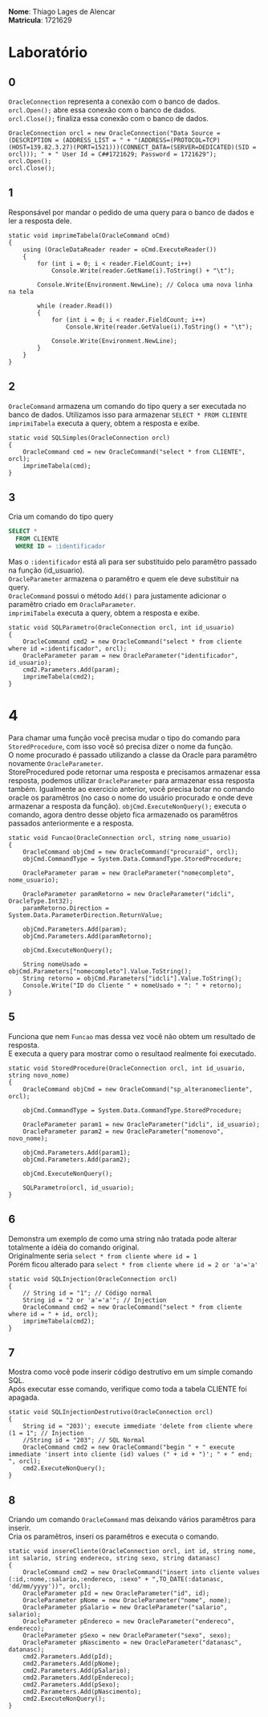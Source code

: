 **Nome**: Thiago Lages de Alencar  
**Matricula**: 1721629

# Laboratório

## 0
`OracleConnection` representa a conexão com o banco de dados.  
`orcl.Open();` abre essa conexão com o banco de dados.  
`orcl.Close();` finaliza essa conexão com o banco de dados.  

```
OracleConnection orcl = new OracleConnection("Data Source = (DESCRIPTION = (ADDRESS_LIST = " + "(ADDRESS=(PROTOCOL=TCP)(HOST=139.82.3.27)(PORT=1521)))(CONNECT_DATA=(SERVER=DEDICATED)(SID = orcl))); " + " User Id = C##1721629; Password = 1721629");
orcl.Open();
orcl.Close();
```

## 1
Responsável por mandar o pedido de uma query para o banco de dados e ler a resposta dele.  

```
static void imprimeTabela(OracleCommand oCmd)
{
    using (OracleDataReader reader = oCmd.ExecuteReader())
    {
        for (int i = 0; i < reader.FieldCount; i++)
            Console.Write(reader.GetName(i).ToString() + "\t");

        Console.Write(Environment.NewLine); // Coloca uma nova linha na tela

        while (reader.Read())
        {
            for (int i = 0; i < reader.FieldCount; i++)
                Console.Write(reader.GetValue(i).ToString() + "\t");

            Console.Write(Environment.NewLine);
        }
    }
}
```

## 2
`OracleCommand` armazena um comando do tipo query a ser executada no banco de dados. Utilizamos isso para armazenar `SELECT * FROM CLIENTE`   
`imprimiTabela` executa a query, obtem a resposta e exibe.  

```
static void SQLSimples(OracleConnection orcl)
{
    OracleCommand cmd = new OracleCommand("select * from CLIENTE", orcl);
    imprimeTabela(cmd);
}
```

## 3
Cria um comando do tipo query

```SQL
SELECT *
  FROM CLIENTE
  WHERE ID = :identificador
```

Mas o `:identificador` está ali para ser substituido pelo paramêtro passado na função (id_usuario).  
`OracleParameter` armazena o paramêtro e quem ele deve substituir na query.  
`OracleCommand` possui o método `Add()` para justamente adicionar o paramêtro criado em `OraclaParameter`.  
`imprimiTabela` executa a query, obtem a resposta e exibe.  

```
static void SQLParametro(OracleConnection orcl, int id_usuario)
{
    OracleCommand cmd2 = new OracleCommand("select * from cliente where id =:identificador", orcl);
    OracleParameter param = new OracleParameter("identificador", id_usuario);
    cmd2.Parameters.Add(param);
    imprimeTabela(cmd2);
}
```

# 4
Para chamar uma função você precisa mudar o tipo do comando para `StoredProcedure`, com isso você só precisa dizer o nome da função.  
O nome procurado é passado utilizando a classe da Oracle para paramêtro novamente `OracleParameter`.  
StoreProcedured pode retornar uma resposta e precisamos armazenar essa resposta, podemos utilizar `OracleParameter` para armazenar essa resposta também.
Igualmente ao exercicio anterior, você precisa botar no comando oracle os paramêtros (no caso o nome do usuário procurado e onde deve armazenar a resposta da função).
`objCmd.ExecuteNonQuery();` executa o comando, agora dentro desse objeto fica armazenado os paramêtros passados anteriormente e a resposta.  

```
static void Funcao(OracleConnection orcl, string nome_usuario)
{
    OracleCommand objCmd = new OracleCommand("procuraid", orcl);
    objCmd.CommandType = System.Data.CommandType.StoredProcedure;

    OracleParameter param = new OracleParameter("nomecompleto", nome_usuario);

    OracleParameter paramRetorno = new OracleParameter("idcli", OracleType.Int32);
    paramRetorno.Direction = System.Data.ParameterDirection.ReturnValue;

    objCmd.Parameters.Add(param);
    objCmd.Parameters.Add(paramRetorno);

    objCmd.ExecuteNonQuery();

    String nomeUsado = objCmd.Parameters["nomecompleto"].Value.ToString();
    String retorno = objCmd.Parameters["idcli"].Value.ToString();
    Console.Write("ID do Cliente " + nomeUsado + ": " + retorno);
}
```

## 5
Funciona que nem `Funcao` mas dessa vez você não obtem um resultado de resposta.  
E executa a query para mostrar como o resultaod realmente foi executado.  

```
static void StoredProcedure(OracleConnection orcl, int id_usuario, string novo_nome)
{
    OracleCommand objCmd = new OracleCommand("sp_alteranomecliente",
orcl);

    objCmd.CommandType = System.Data.CommandType.StoredProcedure;

    OracleParameter param1 = new OracleParameter("idcli", id_usuario);
    OracleParameter param2 = new OracleParameter("nomenovo", novo_nome);

    objCmd.Parameters.Add(param1);
    objCmd.Parameters.Add(param2);

    objCmd.ExecuteNonQuery();

    SQLParametro(orcl, id_usuario);
}
```

## 6
Demonstra um exemplo de como uma string não tratada pode alterar totalmente a idéia do comando original.  
Originalmente seria `select * from cliente where id = 1`  
Porém ficou alterado para `select * from cliente where id = 2 or 'a'='a'`  

```
static void SQLInjection(OracleConnection orcl)
{
    // String id = "1"; // Código normal
    String id = "2 or 'a'='a'"; // Injection
    OracleCommand cmd2 = new OracleCommand("select * from cliente where id = " + id, orcl);
    imprimeTabela(cmd2);
}
```

## 7
Mostra como você pode inserir código destrutivo em um simple comando SQL.  
Após executar esse comando, verifique como toda a tabela CLIENTE foi apagada.   

```
static void SQLInjectionDestrutivo(OracleConnection orcl)
{
    String id = "203)'; execute immediate 'delete from cliente where (1 = 1"; // Injection
    //String id = "203"; // SQL Normal
    OracleCommand cmd2 = new OracleCommand("begin " + " execute immediate 'insert into cliente (id) values (" + id + ")'; " + " end; ", orcl);
    cmd2.ExecuteNonQuery();
}
```

## 8
Criando um comando `OracleCommand` mas deixando vários paramêtros para inserir.  
Cria os paramêtros, inseri os paramêtros e executa o comando.  

```
static void insereCliente(OracleConnection orcl, int id, string nome,
int salario, string endereco, string sexo, string datanasc)
{
    OracleCommand cmd2 = new OracleCommand("insert into cliente values (:id,:nome,:salario,:endereco, :sexo" + ",TO_DATE(:datanasc, 'dd/mm/yyyy'))", orcl);
    OracleParameter pId = new OracleParameter("id", id);
    OracleParameter pNome = new OracleParameter("nome", nome);
    OracleParameter pSalario = new OracleParameter("salario", salario);
    OracleParameter pEndereco = new OracleParameter("endereco", endereco);
    OracleParameter pSexo = new OracleParameter("sexo", sexo);
    OracleParameter pNascimento = new OracleParameter("datanasc", datanasc);
    cmd2.Parameters.Add(pId);
    cmd2.Parameters.Add(pNome);
    cmd2.Parameters.Add(pSalario);
    cmd2.Parameters.Add(pEndereco);
    cmd2.Parameters.Add(pSexo);
    cmd2.Parameters.Add(pNascimento);
    cmd2.ExecuteNonQuery();
}
```
